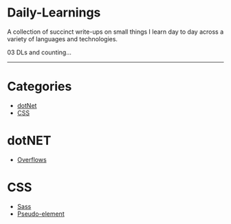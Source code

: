 # Daily-Learnings
A collection of succinct write-ups on small things I learn day to day across a variety of languages and technologies.

03 DLs and counting...

---

# Categories
* [dotNet](#dotNet)
* [CSS](#css)

# dotNET
* [Overflows](dotNet/csharpLang/overflow.md)

# CSS
* [Sass](css/sass.md)
* [Pseudo-element](css/pseudo-element.md)
